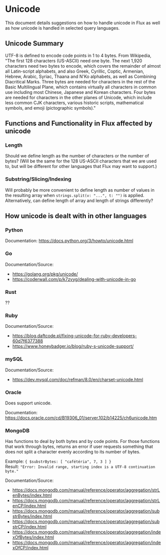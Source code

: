 # Unicode

This document details suggestions on how to handle unicode in Flux as well as how unicode is handled 
in selected query languages.

## Unicode Summary

UTF-8 is defined to encode code points in 1 to 4 bytes. From Wikipedia, "The first 128 characters 
(US-ASCII) need one byte. The next 1,920 characters need two bytes to encode, which covers the remainder 
of almost all Latin-script alphabets, and also Greek, Cyrillic, Coptic, Armenian, Hebrew, Arabic, Syriac, 
Thaana and N'Ko alphabets, as well as Combining Diacritical Marks. Three bytes are needed for characters 
in the rest of the Basic Multilingual Plane, which contains virtually all characters in common use 
including most Chinese, Japanese and Korean characters. Four bytes are needed for characters in the other 
planes of Unicode, which include less common CJK characters, various historic scripts, mathematical 
symbols, and emoji (pictographic symbols)."

## Functions and Functionality in Flux affected by unicode

### Length

Should we define length as the number of characters or the number of bytes?
(Will be the same for the 128 US-ASCII characters that we are used to, but will be different for other
languages that Flux may want to support.)

### Substring/Slicing/Indexing

Will probably be more convenient to define length as number of values in the resulting array 
when `strings.split(v: "...", t: "")` is applied. Alternatively, can define length of array 
and length of strings differently?

## How unicode is dealt with in other languages

### Python

Documentation: https://docs.python.org/3/howto/unicode.html

### Go

Documentation/Source:
- https://golang.org/pkg/unicode/
- https://coderwall.com/p/k7zvyg/dealing-with-unicode-in-go

### Rust 

??

### Ruby

Documentation/Source: 
- https://blog.daftcode.pl/fixing-unicode-for-ruby-developers-60d7f6377388
- https://www.honeybadger.io/blog/ruby-s-unicode-support/

### mySQL

Documentation/Source: 
- https://dev.mysql.com/doc/refman/8.0/en/charset-unicode.html

### Oracle

Does support unicode.

Documentation: https://docs.oracle.com/cd/B19306_01/server.102/b14225/ch6unicode.htm

### MongoDB

Has functions to deal by both bytes and by code points. For those functions that work through bytes, returns
an error if user requests something that does not split a character evenly according to its number of bytes.

Example: `{ $substrBytes: [ "cafétéria", 7, 3 ] }` \
Result: `"Error: Invalid range, starting index is a UTF-8 continuation byte."`

Documentation/Source:
- https://docs.mongodb.com/manual/reference/operator/aggregation/strLenBytes/index.html
- https://docs.mongodb.com/manual/reference/operator/aggregation/strLenCP/index.html
- https://docs.mongodb.com/manual/reference/operator/aggregation/substrBytes/index.html
- https://docs.mongodb.com/manual/reference/operator/aggregation/substrCP/index.html
- https://docs.mongodb.com/manual/reference/operator/aggregation/indexOfBytes/index.html
- https://docs.mongodb.com/manual/reference/operator/aggregation/indexOfCP/index.html


